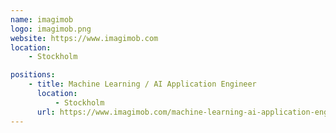 ```yaml
---
name: imagimob
logo: imagimob.png
website: https://www.imagimob.com
location:
    - Stockholm

positions:
    - title: Machine Learning / AI Application Engineer
      location:
          - Stockholm
      url: https://www.imagimob.com/machine-learning-ai-application-engineer
---
```

